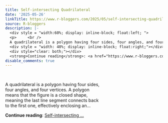 ```yaml
---
title: Self-intersecting Quadrilateral
date: '2025-05-26'
linkTitle: https://www.r-bloggers.com/2025/05/self-intersecting-quadrilateral/
source: R-bloggers
description: |-
  <div style = "width:60%; display: inline-block; float:left; ">
  <p>     <br />
  A quadrilateral is a polygon having four sides, four angles, and four vertices. A polygon means that the figure is a closed shape, meaning the last line segment connects back to the first one, effectively enclosing an...</p></div>
  <div style = "width: 40%; display: inline-block; float:right;"></div>
  <div style="clear: both;"></div>
  <strong>Continue reading</strong>: <a href="https://www.r-bloggers.com/2025/05/self-intersecting-quadrilateral/">Self-intersecting ...
disable_comments: true
---
```

<div style = "width:60%; display: inline-block; float:left; ">
<p>     <br />
A quadrilateral is a polygon having four sides, four angles, and four vertices. A polygon means that the figure is a closed shape, meaning the last line segment connects back to the first one, effectively enclosing an...</p></div>
<div style = "width: 40%; display: inline-block; float:right;"></div>
<div style="clear: both;"></div>
<strong>Continue reading</strong>: <a href="https://www.r-bloggers.com/2025/05/self-intersecting-quadrilateral/">Self-intersecting ...